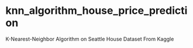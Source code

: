 # knn_algorithm_house_price_prediction
K-Nearest-Neighbor Algorithm on Seattle House Dataset From Kaggle
